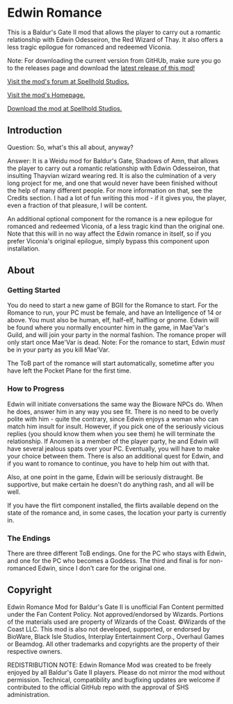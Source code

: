 # Edwin Romance
This is a Baldur's Gate II mod that allows the player to carry out a romantic relationship with Edwin Odesseiron, the Red Wizard of Thay. It also offers a less tragic epilogue for romanced and redeemed Viconia.

Note: For downloading the current version from GitHUb, make sure you go to the releases page and download the [latest release of this mod!](https://github.com/SpellholdStudios/Edwin_Romance/releases)

[Visit the mod's forum at Spellhold Studios.](http://www.shsforums.net/forum/69-edwin-romance/)

[Visit the mod's Homepage.](http://www.spellholdstudios.net/ie/edwin)

[Download the mod at Spellhold Studios.](http://www.shsforums.net/files/file/1003-edwin-romance/)

## Introduction

Question: So, what's this all about, anyway?

Answer: It is a Weidu mod for Baldur's Gate, Shadows of Amn, that allows the player to carry out a romantic relationship with Edwin Odesseiron, that insulting Thayvian wizard wearing red. It is also the culmination of a very long project for me, and one that would never have been finished without the help of many different people. For more information on that, see the Credits section. I had a lot of fun writing this mod - if it gives you, the player, even a fraction of that pleasure, I will be content.

An additional optional component for the romance is a new epilogue for romanced and redeemed Viconia, of a less tragic kind than the original one. Note that this will in no way affect the Edwin romance in itself, so if you prefer Viconia's original epilogue, simply bypass this component upon installation.

## About
### Getting Started

You do need to start a new game of BGII for the Romance to start. For the Romance to run, your PC must be female, and have an Intelligence of 14 or above. You must also be human, elf, half-elf, halfling or gnome. Edwin will be found where you normally encounter him in the game, in Mae'Var's Guild, and will join your party in the normal fashion. The romance proper will only start once Mae'Var is dead. Note: For the romance to start, Edwin *must* be in your party as you kill Mae'Var.

The ToB part of the romance will start automatically, sometime after you have left the Pocket Plane for the first time.

### How to Progress

Edwin will initiate conversations the same way the Bioware NPCs do. When he does, answer him in any way you see fit. There is no need to be overly polite with him - quite the contrary, since Edwin enjoys a woman who can match him insult for insult. However, if you pick one of the seriously vicious replies (you should know them when you see them) he will terminate the relationship. If Anomen is a member of the player party, he and Edwin will have several jealous spats over your PC. Eventually, you will have to make your choice between them. There is also an additional quest for Edwin, and if you want to romance to continue, you have to help him out with that.

Also, at one point in the game, Edwin will be seriously distraught. Be supportive, but make certain he doesn't do anything rash, and all will be well.

If you have the flirt component installed, the flirts available depend on the state of the romance and, in some cases, the location your party is currently in.

### The Endings

There are three different ToB endings. One for the PC who stays with Edwin, and one for the PC who becomes a Goddess. The third and final is for non-romanced Edwin, since I don't care for the original one.

## Copyright

Edwin Romance Mod for Baldur's Gate II is unofficial Fan Content permitted under the Fan Content Policy. Not approved/endorsed by Wizards. Portions of the materials used are property of Wizards of the Coast. ©Wizards of the Coast LLC.
This mod is also not developed, supported, or endorsed by BioWare, Black Isle Studios, Interplay Entertainment Corp., Overhaul Games or Beamdog. All other trademarks and copyrights are the property of their respective owners.

REDISTRIBUTION NOTE: Edwin Romance Mod was created to be freely enjoyed by all Baldur's Gate II players. Please do not mirror the mod without permission. Technical, compatibility and bugfixing updates are welcome if contributed to the official GitHub repo with the approval of SHS administration.


